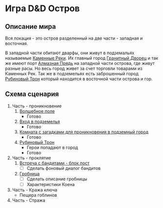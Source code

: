 # Игра D&D Остров

## Описание мира
Вся локация - это остров разделенный на две части - западная и восточная.

В западной части обитают дварфы, они живут в подземальях называемые [Каменные Реки](/stone-rivers/index.md).
Их главный город [Гранитный Дворец](/granite-palace/index.md)
и так же имеют порт [Алмазная Прядь](/diamond-strand/index.md) на западной части острова, где живут разные расы.
Но весь город живет за счет торговли товарами из Каменных Рек.
Так же в подземельях есть заброшенный город [Рубиновый Трон](/4_ruby-throne/index.md) который находится в восточной части острова и гор.

## Схема сценария
1. Часть - проникновение
   1. [Волшебное поле](/1_magic-area/index.md)
      * Готово
   2. [Вход в подземелья](/2_dungeon-entrance/index.md)
      * Готово
   3. [Комната с загадками для проникновения в подземный город](/3_city-hall/index.md)
      * Готово
   4. [Рубиновый Трон](/4_ruby-throne/index.md)
      * Герои попадают в город
      * Готово
2. Часть - проклятие
   1. [Встреча с бандитами - блок пост](/5_block-post/index.md)
      * [ ] Сделать фоновый диалог бандитов
   2. [Гробница](./6_tomb-gate/index.md)
      * [ ] Сделать описание гробницы
      * [ ] Характеристики Коена
3. Часть - Кража ключа
   * Пещера гоблинов
4. Часть - Стража
